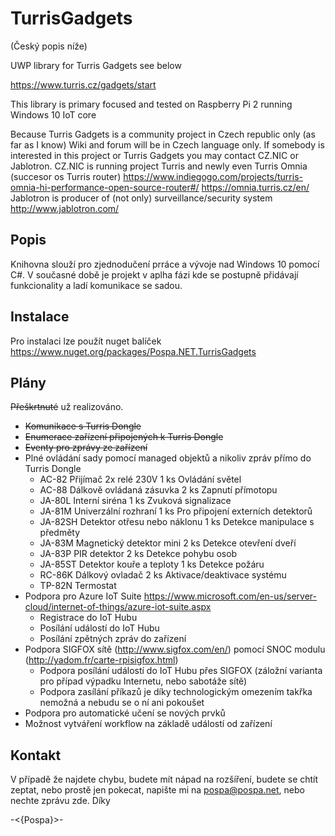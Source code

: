 # TurrisGadgets
(Český popis níže)

UWP library for Turris Gadgets see below

https://www.turris.cz/gadgets/start

This library is primary focused and tested on Raspberry Pi 2 running Windows 10 IoT core

Because Turris Gadgets is a community project in Czech republic only (as far as I know) Wiki and forum will be in Czech language only. If somebody is interested in this project or Turris Gadgets you may contact CZ.NIC or Jablotron. CZ.NIC is running project Turris and newly even Turris Omnia (succesor os Turris router) https://www.indiegogo.com/projects/turris-omnia-hi-performance-open-source-router#/ https://omnia.turris.cz/en/ Jablotron is producer of (not only) surveillance/security system http://www.jablotron.com/

## Popis
Knihovna slouží pro zjednodučení prráce a vývoje nad Windows 10 pomocí C#. V současné době je projekt v aplha fázi kde se postupně přidávají funkcionality a ladí komunikace se sadou.

## Instalace
Pro instalaci lze použít nuget balíček https://www.nuget.org/packages/Pospa.NET.TurrisGadgets

## Plány
<s>Přeškrtnuté</s> už realizováno.
* <s>Komunikace s Turris Dongle</s>
* <s>Enumerace zařízení připojených k Turris Dongle</s>
* <s>Eventy pro zprávy ze zařízení</s>
* Plné ovládání sady pomocí managed objektů a nikoliv zpráv přímo do Turris Dongle
   - AC-82  Přijímač 2x relé 230V  1 ks  Ovládání světel  
   - AC-88  Dálkově ovládaná zásuvka  2 ks  Zapnutí přímotopu  
   - JA-80L Interní siréna  1 ks  Zvuková signalizace 
   - JA-81M  Univerzální rozhraní  1 ks  Pro připojení externích detektorů  
   - JA-82SH  Detektor otřesu nebo náklonu  1 ks  Detekce manipulace s předměty 
   - JA-83M  Magnetický detektor mini  2 ks  Detekce otevření dveří  
   - JA-83P  PIR detektor  2 ks  Detekce pohybu osob
   - JA-85ST  Detektor kouře a teploty  1 ks  Detekce požáru
   - RC-86K  Dálkový ovladač  2 ks  Aktivace/deaktivace systému
   - TP-82N  Termostat
* Podpora pro Azure IoT Suite https://www.microsoft.com/en-us/server-cloud/internet-of-things/azure-iot-suite.aspx
   - Registrace do IoT Hubu
   - Posílání událostí do IoT Hubu
   - Posílání zpětných zpráv do zařízení
* Podpora SIGFOX sítě (http://www.sigfox.com/en/) pomocí SNOC modulu (http://yadom.fr/carte-rpisigfox.html)
   - Podpora posílání událostí do IoT Hubu přes SIGFOX (záložní varianta pro případ výpadku Internetu, nebo sabotáže sítě)
   - Podpora zasílání příkazů je díky technologickým omezením takřka nemožná a nebudu se o ní ani pokoušet
* Podpora pro automatické učení se nových prvků
* Možnost vytváření workflow na základě událostí od zařízení

## Kontakt
V případě že najdete chybu, budete mít nápad na rozšíření, budete se chtít zeptat, nebo prostě jen pokecat, napište mi na pospa@pospa.net, nebo nechte zprávu zde. Díky

-<{Pospa}>-
